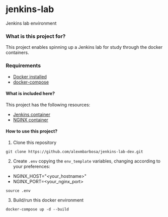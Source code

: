 # jenkins-lab

Jenkins lab environment

### **What is this project for?**

This project enables spinning up a Jenkins lab for study through the docker containers.

### Requirements

- [Docker installed](https://docs.docker.com/engine/install/)
- [docker-compose](https://docs.docker.com.zh.xy2401.com/v17.12/compose/install/)

#### **What is included here?**

This project has the following resources:

- [Jenkins container](https://www.jenkins.io/doc/book/installing/docker/)
- [NGINX container](https://docs.nginx.com/nginx/admin-guide/installing-nginx/installing-nginx-docker/)

#### **How to use this project?**

1. Clone this repository

```shell
git clone https://github.com/alexmbarbosa/jenkins-lab-dev.git
```

2. Create `.env` copying the `env_template` variables, changing according to your preferences:

- NGINX_HOST="<your_hostname>"
- NGINX_PORT=<your_nginx_port>

```shell
source .env
```

3. Build/run this docker environment

```shell
docker-compose up -d --build
```
